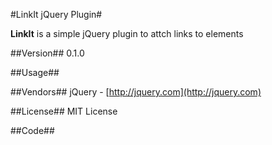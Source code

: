 #LinkIt jQuery Plugin#

**LinkIt** is a simple jQuery plugin to attch links to elements

##Version##
0.1.0

##Usage##


##Vendors##
jQuery - [http://jquery.com](http://jquery.com)

##License##
MIT License

##Code##
    <script></script>